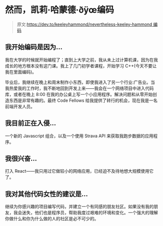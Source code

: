# 然而，凯莉·哈蒙德·ðÿœ编码

> 原文:[https://dev.to/keeleyhammond/nevertheless-keeley-hammond 编码](https://dev.to/keeleyhammond/nevertheless-keeley-hammond--coded)

## [](#i-began-coding-because)我开始编码是因为...

我在大学的时候就开始编程了；直到上大学之前，我从未上过计算机课，因为在我成长的地方根本没有这门课。我上了几门初学者课程，开始学习 C++(今天不要让我在里面编码)。

毕业后，我继续在晚上和周末制作小东西，即使我进入了另一个行业:广告业。当我热爱我的工作时，我不断地回到开发上来——我会在一个网络项目中进入代码库，或者在晚上 8:00 在我的办公桌上写一个小应用程序。解决问题和从零开始创造东西是非常有趣的。最终 Code Fellows 给我提供了转行的机会，现在我是一名前端开发人员。

## [](#im-currently-hacking-on)我目前正在入侵...

一个新的 Javascript 组合，以及一个使用 Strava API 来获取我跑步数据的应用程序。

## [](#im-excited-about)我很兴奋...

打入 React——我只用过它做较小的网络应用，已经迫不及待地想大规模使用它了。

## [](#my-advice-for-other-women-who-code-is)我对其他代码女性的建议是...

继续为你感兴趣的项目编写代码，并建立一个有同感的朋友社区。如果没有我的朋友，我会迷失，他们也是程序员，帮助我度过艰难的环境和变化。一个强大的理解你做什么和你为什么做的人的社区是必不可少的。